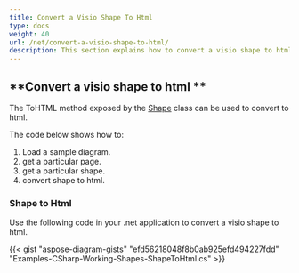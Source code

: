 ```yaml
---
title: Convert a Visio Shape To Html
type: docs
weight: 40
url: /net/convert-a-visio-shape-to-html/
description: This section explains how to convert a visio shape to html with Aspose.Diagram.
---
```


## **Convert a visio shape to html **
The ToHTML method exposed by the [Shape](http://www.aspose.com/api/net/diagram/aspose.diagram/shape) class can be used to convert to html.

The code below shows how to:

1. Load a sample diagram.
1. get a particular page.
1. get a particular shape.
1. convert shape to html.
### **Shape to Html**
Use the following code in your .net application to convert a visio shape to html.

{{< gist "aspose-diagram-gists" "efd56218048f8b0ab925efd494227fdd" "Examples-CSharp-Working-Shapes-ShapeToHtml.cs" >}}

